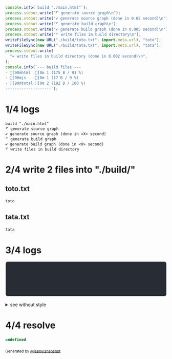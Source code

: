 ```js
console.info(`build "./main.html"`);
process.stdout.write("⠋ generate source graph\n");
process.stdout.write("✔ generate source graph (done in 0.02 second)\n");
process.stdout.write("⠋ generate build graph\n");
process.stdout.write("✔ generate build graph (done in 0.005 second)\n");
process.stdout.write("⠋ write files in build directory\n");
writeFileSync(new URL("./build/toto.txt", import.meta.url), "toto");
writeFileSync(new URL("./build/tata.txt", import.meta.url), "tata");
process.stdout.write(
  "✔ write files in build directory (done in 0.002 second)\n",
);
console.info(`--- build files ---  
- [90mhtml :[0m 1 (175 B / 91 %)
- [90mjs   :[0m 1 (17 B / 9 %)
- [90mtotal:[0m 2 (192 B / 100 %)
--------------------`);
```

# 1/4 logs

```console
build "./main.html"
⠋ generate source graph
✔ generate source graph (done in <X> second)
⠋ generate build graph
✔ generate build graph (done in <X> second)
⠋ write files in build directory

```

# 2/4 write 2 files into "./build/"

## toto.txt
```txt
toto
```

## tata.txt
```txt
tata
```

# 3/4 logs

![img](7_console_group_and_fs_group/log_group_1.svg)

<details>
  <summary>see without style</summary>

```console
✔ write files in build directory (done in <X> second)
--- build files ---  
- html : 1 (175 B / 91 %)
- js   : 1 (17 B / 9 %)
- total: 2 (192 B / 100 %)
--------------------
```

</details>


# 4/4 resolve

```js
undefined
```

<sub>
  Generated by <a href="https://github.com/jsenv/core/tree/main/packages/independent/snapshot">@jsenv/snapshot</a>
</sub>